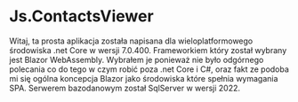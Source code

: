 # Js.ContactsViewer
Witaj,
ta prosta aplikacja została napisana dla wieloplatformowego środowiska 
.net Core w wersji 7.0.400. Frameworkiem który został wybrany jest
Blazor WebAssembly. Wybrałem je ponieważ nie było odgórnego polecania 
co do tego w czym robić poza .net Core i C#, oraz fakt ze podoba mi się 
ogólna koncepcja Blazor jako środowiska które spełnia wymagania SPA.
Serwerem bazodanowym został SqlServer w wersji 2022.